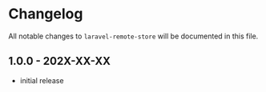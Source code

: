 # Changelog

All notable changes to `laravel-remote-store` will be documented in this file.

## 1.0.0 - 202X-XX-XX

- initial release
